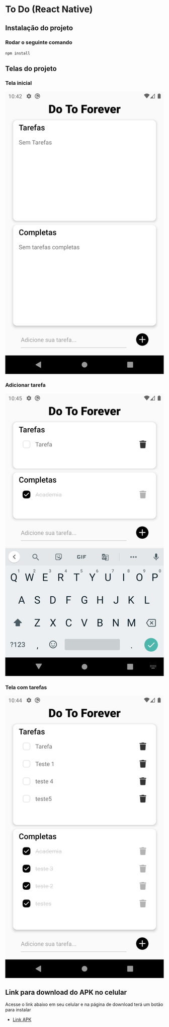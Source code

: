 # To Do (React Native)

## Instalação do projeto

### Rodar o seguinte comando
```
npm install
```
## Telas do projeto

### Tela inicial
![Tela inicial](assets/screenshot-1.png)

### Adicionar tarefa
![Adicionar tarefa](assets/screenshot-2.png)

### Tela com tarefas
![Tela com tarefas](assets/screenshot-3.png)

## Link para download do APK no celular

Acesse o link abaixo em seu celular e na página de download terá um botão para instalar

- [Link APK](https://expo.dev/accounts/felipe.salomao/projects/todo-app-react-native/builds/dea2f659-1551-423f-9eb9-97c175ee2232)